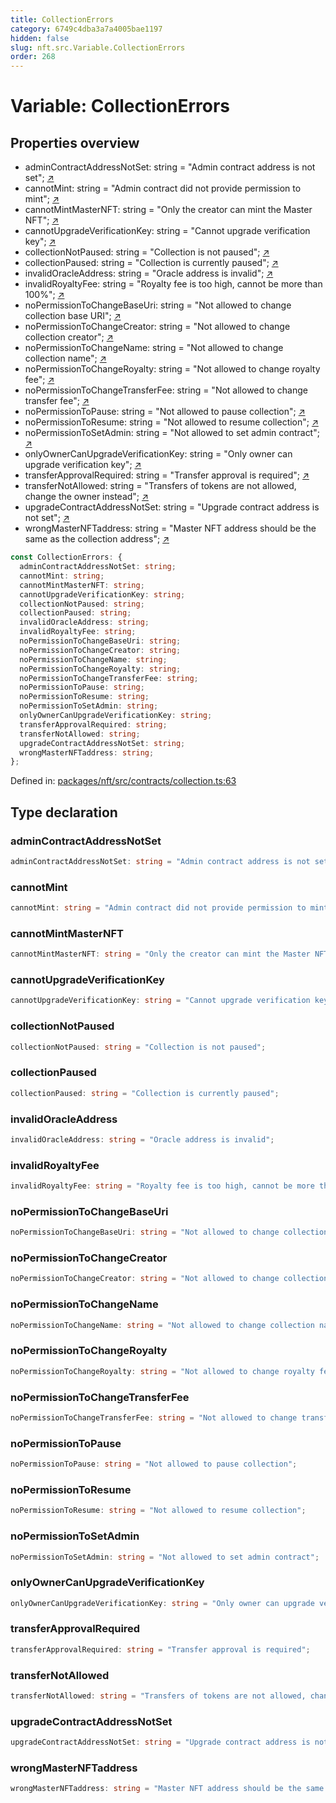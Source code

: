 ```yaml
---
title: CollectionErrors
category: 6749c4dba3a7a4005bae1197
hidden: false
slug: nft.src.Variable.CollectionErrors
order: 268
---
```


# Variable: CollectionErrors

## Properties overview

- adminContractAddressNotSet:  string = "Admin contract address is not set"; [↗](#admincontractaddressnotset)
- cannotMint:  string = "Admin contract did not provide permission to mint"; [↗](#cannotmint)
- cannotMintMasterNFT:  string = "Only the creator can mint the Master NFT"; [↗](#cannotmintmasternft)
- cannotUpgradeVerificationKey:  string = "Cannot upgrade verification key"; [↗](#cannotupgradeverificationkey)
- collectionNotPaused:  string = "Collection is not paused"; [↗](#collectionnotpaused)
- collectionPaused:  string = "Collection is currently paused"; [↗](#collectionpaused)
- invalidOracleAddress:  string = "Oracle address is invalid"; [↗](#invalidoracleaddress)
- invalidRoyaltyFee:  string = "Royalty fee is too high, cannot be more than 100%"; [↗](#invalidroyaltyfee)
- noPermissionToChangeBaseUri:  string = "Not allowed to change collection base URI"; [↗](#nopermissiontochangebaseuri)
- noPermissionToChangeCreator:  string = "Not allowed to change collection creator"; [↗](#nopermissiontochangecreator)
- noPermissionToChangeName:  string = "Not allowed to change collection name"; [↗](#nopermissiontochangename)
- noPermissionToChangeRoyalty:  string = "Not allowed to change royalty fee"; [↗](#nopermissiontochangeroyalty)
- noPermissionToChangeTransferFee:  string = "Not allowed to change transfer fee"; [↗](#nopermissiontochangetransferfee)
- noPermissionToPause:  string = "Not allowed to pause collection"; [↗](#nopermissiontopause)
- noPermissionToResume:  string = "Not allowed to resume collection"; [↗](#nopermissiontoresume)
- noPermissionToSetAdmin:  string = "Not allowed to set admin contract"; [↗](#nopermissiontosetadmin)
- onlyOwnerCanUpgradeVerificationKey:  string = "Only owner can upgrade verification key"; [↗](#onlyownercanupgradeverificationkey)
- transferApprovalRequired:  string = "Transfer approval is required"; [↗](#transferapprovalrequired)
- transferNotAllowed:  string = "Transfers of tokens are not allowed, change the owner instead"; [↗](#transfernotallowed)
- upgradeContractAddressNotSet:  string = "Upgrade contract address is not set"; [↗](#upgradecontractaddressnotset)
- wrongMasterNFTaddress:  string = "Master NFT address should be the same as the collection address"; [↗](#wrongmasternftaddress)

```ts
const CollectionErrors: {
  adminContractAddressNotSet: string;
  cannotMint: string;
  cannotMintMasterNFT: string;
  cannotUpgradeVerificationKey: string;
  collectionNotPaused: string;
  collectionPaused: string;
  invalidOracleAddress: string;
  invalidRoyaltyFee: string;
  noPermissionToChangeBaseUri: string;
  noPermissionToChangeCreator: string;
  noPermissionToChangeName: string;
  noPermissionToChangeRoyalty: string;
  noPermissionToChangeTransferFee: string;
  noPermissionToPause: string;
  noPermissionToResume: string;
  noPermissionToSetAdmin: string;
  onlyOwnerCanUpgradeVerificationKey: string;
  transferApprovalRequired: string;
  transferNotAllowed: string;
  upgradeContractAddressNotSet: string;
  wrongMasterNFTaddress: string;
};
```

Defined in: [packages/nft/src/contracts/collection.ts:63](https://github.com/zkcloudworker/minatokens-lib/blob/main/packages/nft/src/contracts/collection.ts#L63)

## Type declaration

### adminContractAddressNotSet

```ts
adminContractAddressNotSet: string = "Admin contract address is not set";
```

### cannotMint

```ts
cannotMint: string = "Admin contract did not provide permission to mint";
```

### cannotMintMasterNFT

```ts
cannotMintMasterNFT: string = "Only the creator can mint the Master NFT";
```

### cannotUpgradeVerificationKey

```ts
cannotUpgradeVerificationKey: string = "Cannot upgrade verification key";
```

### collectionNotPaused

```ts
collectionNotPaused: string = "Collection is not paused";
```

### collectionPaused

```ts
collectionPaused: string = "Collection is currently paused";
```

### invalidOracleAddress

```ts
invalidOracleAddress: string = "Oracle address is invalid";
```

### invalidRoyaltyFee

```ts
invalidRoyaltyFee: string = "Royalty fee is too high, cannot be more than 100%";
```

### noPermissionToChangeBaseUri

```ts
noPermissionToChangeBaseUri: string = "Not allowed to change collection base URI";
```

### noPermissionToChangeCreator

```ts
noPermissionToChangeCreator: string = "Not allowed to change collection creator";
```

### noPermissionToChangeName

```ts
noPermissionToChangeName: string = "Not allowed to change collection name";
```

### noPermissionToChangeRoyalty

```ts
noPermissionToChangeRoyalty: string = "Not allowed to change royalty fee";
```

### noPermissionToChangeTransferFee

```ts
noPermissionToChangeTransferFee: string = "Not allowed to change transfer fee";
```

### noPermissionToPause

```ts
noPermissionToPause: string = "Not allowed to pause collection";
```

### noPermissionToResume

```ts
noPermissionToResume: string = "Not allowed to resume collection";
```

### noPermissionToSetAdmin

```ts
noPermissionToSetAdmin: string = "Not allowed to set admin contract";
```

### onlyOwnerCanUpgradeVerificationKey

```ts
onlyOwnerCanUpgradeVerificationKey: string = "Only owner can upgrade verification key";
```

### transferApprovalRequired

```ts
transferApprovalRequired: string = "Transfer approval is required";
```

### transferNotAllowed

```ts
transferNotAllowed: string = "Transfers of tokens are not allowed, change the owner instead";
```

### upgradeContractAddressNotSet

```ts
upgradeContractAddressNotSet: string = "Upgrade contract address is not set";
```

### wrongMasterNFTaddress

```ts
wrongMasterNFTaddress: string = "Master NFT address should be the same as the collection address";
```

